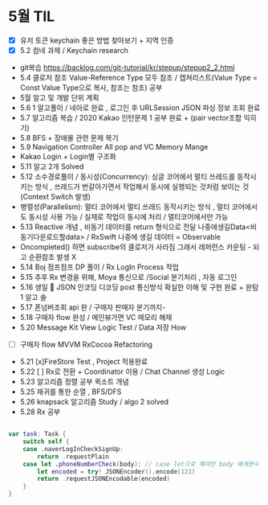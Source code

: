 # 5월 TIL
- [x] 유저 토큰 keychain 좋은 방법 찾아보기 + 지역 인증
- [x] 5.2 컴네 과제 / Keychain research
- git복습 https://backlog.com/git-tutorial/kr/stepup/stepup2_2.html
- 5.4 클로저 참조 Value-Reference Type 모두 참조 / 캡쳐리스트(Value Type = Const Value Type으로 복사, 참조는 참조) 공부
- 5월 알고 및 개발 단위 계획
- 5.6 1 알고풀이 / 네아로 완료 , 로그인 후 URLSession JSON 파싱 정보 조회 완료
- 5.7 알고리즘 복습 / 2020 Kakao 인턴문제 1 공부 완료 + (pair vector조합 익히기)
- 5.8 BFS + 장애물 관련 문제 복기
- 5.9 Navigation Controller All pop and VC Memory Mange
- Kakao Login + Login별 구조화
- 5.11 알고 2개 Solved
- 5.12 소수경로풀이 / 동시성(Concurrency): 싱글 코어에서 멀티 쓰레드를 동작시키는 방식 , 쓰레드가 번갈아가면서 작업해서 동시에 실행되는 것처럼 보이는 것 (Context Switch 발생)
- 병렬성(Parallelism): 멀티 코어에서 멀티 쓰레드 동작시키는 방식 , 멀티 코어에서도 동시성 사용 가능 / 실제로 작업이 동시에 처리 / 멀티코어에서만 가능
- 5.13 Reactive 개념 , 비동기 데이터를 return 형식으로 전달 나중에생길Data<비동기다운로드할data> / RxSwift 나중에 생길 데이터 = Observable
- Oncompleted() 하면 subscribe의 클로저가 사라짐 그래서 레퍼런스 카운팅 - 되고 순환참조 발생 X
- 5.14 Boj 점프점프 DP 풀이 / Rx LogIn Process 작업
- 5.15 추후 Rx 변경을 위해, Moya 통신으로 /Social 분기처리 , 자동 로그인
- 5.16 생일 🎁  JSON 인코딩 디코딩 post 통신방식 확실한 이해 및 구현 완료 + 완탐1 알고 솔
- 5.17 폰넘버조회 api 완 / 구매자 판매자 분기까지-
- 5.18 구매자 flow 완성 / 메인뷰가면 VC 메모리 해제
- 5.20 Message Kit View Logic Test / Data 저장 How
- [ ] 구매자 flow MVVM RxCocoa Refactoring
- 5.21 [x]FireStore Test , Project 적용완료
- 5.22 [ ] Rx로 전환 + Coordinator 이용 / Chat Channel 생성 Logic
- 5.23 알고리즘 정렬 공부 퀵소트 개념
- 5.25 재귀를 통한 순열 , BFS/DFS
- 5.26 knapsack 알고리즘 Study / algo 2 solved
- 5.28 Rx 공부

```swift

var task: Task {
    switch self {
    case .naverLogInCheckSignUp:
        return .requestPlain
    case let .phoneNumberCheck(body): // case let으로 해야만 body 매개변수 스코프 사용가능 .. 추가 공부 필요
        let encoded = try! JSONEncoder().encode(123)
        return .requestJSONEncodable(encoded)
    }
}

```

